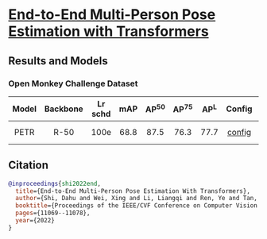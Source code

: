 # [End-to-End Multi-Person Pose Estimation with Transformers](https://openaccess.thecvf.com/content/CVPR2022/papers/Shi_End-to-End_Multi-Person_Pose_Estimation_With_Transformers_CVPR_2022_paper.pdf)

## Results and Models

### Open Monkey Challenge Dataset

| Model | Backbone | Lr schd | mAP  | AP<sup>50</sup> | AP<sup>75</sup> | AP<sup>L</sup> | Config | Download |
|:-----:|:--------:|:-------:|:----:|:---------------:|:---------------:|:--------------:|:------:|:--------:|
| PETR  |  R-50    |  100e   | 68.8 |      87.5       |      76.3       |      77.7      | [config](https://github.com/jiwonhaha/finalProject/main/configs/petr/petr_r50_monkey_coco.py) | [Google Drive](https://drive.google.com/file/d/1OwBYLV7y5illjyWfspIq6u76iS0CP568/view?usp=share_link) |

## Citation

```BibTeX
@inproceedings{shi2022end,
  title={End-to-End Multi-Person Pose Estimation With Transformers},
  author={Shi, Dahu and Wei, Xing and Li, Liangqi and Ren, Ye and Tan, Wenming},
  booktitle={Proceedings of the IEEE/CVF Conference on Computer Vision and Pattern Recognition},
  pages={11069--11078},
  year={2022}
}
```
